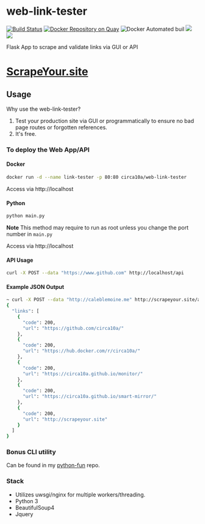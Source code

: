 # web-link-tester
[![Build Status](https://travis-ci.org/circa10a/web-link-tester.svg?branch=master)](https://travis-ci.org/circa10a/web-link-tester)
[![Docker Repository on Quay](https://quay.io/repository/circa10a/web-link-tester/status "Docker Repository on Quay")](https://quay.io/repository/circa10a/web-link-tester)
![Docker Automated buil](https://img.shields.io/docker/automated/jrottenberg/ffmpeg.svg)
[![](https://images.microbadger.com/badges/image/circa10a/web-link-tester.svg)](https://microbadger.com/images/circa10a/web-link-tester "Get your own image badge on microbadger.com")
[![](https://images.microbadger.com/badges/version/circa10a/web-link-tester.svg)](https://microbadger.com/images/circa10a/web-link-tester "Get your own version badge on microbadger.com")

Flask App to scrape and validate links via GUI or API

# [ScrapeYour.site](http://scrapeyour.site)

## Usage
Why use the web-link-tester?

1) Test your production site via GUI or programmatically to ensure no bad page routes or forgotten references.
2) It's free.

### To deploy the Web App/API

#### Docker

```bash
docker run -d --name link-tester -p 80:80 circa10a/web-link-tester
```

Access via http://localhost

#### Python

```bash
python main.py 
```
**Note** This method may require to run as root unless you change the port number in `main.py`

Access via http://localhost

#### API Usage

```bash
curl -X POST --data "https://www.github.com" http://localhost/api
```

#### Example JSON Output

```bash
~ curl -X POST --data "http://caleblemoine.me" http://scrapeyour.site/api
{
  "links": [
    {
      "code": 200,
      "url": "https://github.com/circa10a/"
    },
    {
      "code": 200,
      "url": "https://hub.docker.com/r/circa10a/"
    },
    {
      "code": 200,
      "url": "https://circa10a.github.io/monitor/"
    },
    {
      "code": 200,
      "url": "https://circa10a.github.io/smart-mirror/"
    },
    {
      "code": 200,
      "url": "http://scrapeyour.site"
    }
  ]
}
```

### Bonus CLI utility
Can be found in my [python-fun](https://github.com/circa10a/python-fun) repo.

### Stack
- Utilizes uwsgi/nginx for multiple workers/threading.
- Python 3
- BeautifulSoup4
- Jquery

